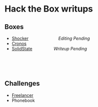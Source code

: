 # Hack the Box writups

## Boxes

- [Shocker](./Shocker.md)       <span id=pending>_Editing Pending_</span>
- [Cronos](./Cronos.md)
- [SolidState](./SolidState.md)     <span id=pending>_Writeup Pending_</span>


<br/>
<br/>
<br/>

## Challenges

- [Freelancer](./challenges/freelancer.md)
- Phonebook
